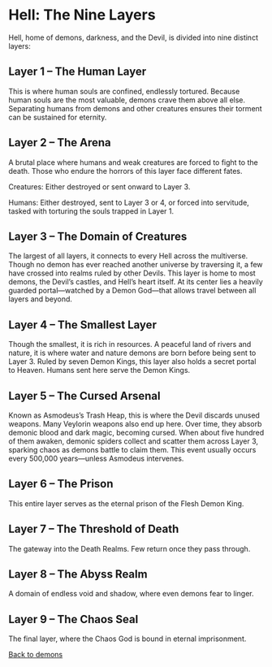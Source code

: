 # Hell: The Nine Layers
Hell, home of demons, darkness, and the Devil, is divided into nine distinct layers:

## Layer 1 – The Human Layer
This is where human souls are confined, endlessly tortured. Because human souls are the most valuable, demons crave them above all else. Separating humans from demons and other creatures ensures their torment can be sustained for eternity.

## Layer 2 – The Arena
A brutal place where humans and weak creatures are forced to fight to the death. Those who endure the horrors of this layer face different fates.

Creatures: Either destroyed or sent onward to Layer 3.

Humans: Either destroyed, sent to Layer 3 or 4, or forced into servitude, tasked with torturing the souls trapped in Layer 1.

## Layer 3 – The Domain of Creatures
The largest of all layers, it connects to every Hell across the multiverse. Though no demon has ever reached another universe by traversing it, a few have crossed into realms ruled by other Devils. This layer is home to most demons, the Devil’s castles, and Hell’s heart itself. At its center lies a heavily guarded portal—watched by a Demon God—that allows travel between all layers and beyond.

## Layer 4 – The Smallest Layer
Though the smallest, it is rich in resources. A peaceful land of rivers and nature, it is where water and nature demons are born before being sent to Layer 3. Ruled by seven Demon Kings, this layer also holds a secret portal to Heaven. Humans sent here serve the Demon Kings.

## Layer 5 – The Cursed Arsenal
Known as Asmodeus’s Trash Heap, this is where the Devil discards unused weapons. Many Veylorin weapons also end up here. Over time, they absorb demonic blood and dark magic, becoming cursed. When about five hundred of them awaken, demonic spiders collect and scatter them across Layer 3, sparking chaos as demons battle to claim them. This event usually occurs every 500,000 years—unless Asmodeus intervenes.

## Layer 6 – The Prison
This entire layer serves as the eternal prison of the Flesh Demon King.

## Layer 7 – The Threshold of Death
The gateway into the Death Realms. Few return once they pass through.

## Layer 8 – The Abyss Realm
A domain of endless void and shadow, where even demons fear to linger.

## Layer 9 – The Chaos Seal
The final layer, where the Chaos God is bound in eternal imprisonment.

[Back to demons](demons.md)
